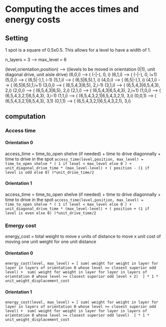 # Computing the acces times and energy costs

## Setting

1 spot is a square of 0.5x0.5. This allows for a level to have a width of 1.

n_layers = 3 --> max_level = 6

(level,orientation,position) --> ((levels to be moved in orientation 0|1), unit diagonal drive, unit aisle drive)
(6,0,i) --> ( (-|-), 0, i)
(6,1,i) --> ( (-|-), 0, i+1)
(5,0,i) --> ( (6,5|-),1, i-1)
(5,1,i) --> ( (6,5|6,5),1, i)
(4,0,i) --> ( (6,5|-),1, i)
(4,1,i) --> ( (6,5|6,5),1,i+1)
(3,0,i) --> ( (6,5,4,3|6,5), 2,i-1)
(3,1,i) --> ( (6,5,4,3|6,5,4,3), 2,i)
(2,0,i) --> ( (6,5,4,3|6,5), 2,i)
(2,1,i) --> ( (6,5,4,3|6,5,4,3), 2,i+1)
(1,0,i) --> ( (6,5,4,3,2,1|6,5,4,3), 3,i-1)
(1,1,i) --> ( (6,5,4,3,2,1|6,5,4,3,2,1), 3,i)
(0,0,1) --> ( (6,5,4,3,2,1|6,5,4,3), 3,1)
(0,1,1) --> ( (6,5,4,3,2,1|6,5,4,3,2,1), 3,i)

## computation

### Access time

#### Orientation 0

access_time = time_to_open shelve (if needed) + time to drive diagonnally + time to drive in the spot
```access_time(level,position, max_level) = time_to_open shelve * ( 1 if level < max_level else 0 ) + unit_diagonal_drive_time * (max_level-level) + ( position - (1 if level is odd else 0) )*unit_drive_time/2```

#### Orientation 1

access_time = time_to_open shelve (if needed) + time to drive diagonnally + time to drive in the spot
```access_time(level,position, max_level) = time_to_open shelve * ( 1 if level < max_level else 0 ) + unit_diagonal_drive_time * (max_level-level) + ( position + (1 if level is even else 0) )*unit_drive_time/2```

### Emergy cost

energy_cost = total weight to move  x  units of distance to move  x unit cost of moving one unit weight for one unit distance

#### Orientation 0

```energy_cost(level, max_level) = [ sum( weight for weight in layer for layer in layers of orientation 0 whose level >= closest superior odd level) +  sum( weight for weight in layer for layer in layers of orientation 0 whose level >= closest superior odd level + 2)  ] * 1 * unit_weight_displacement_cost```

#### Orientation 1

```energy_cost(level, max_level) = [ sum( weight for weight in layer for layer in layers of orientation 0 whose level >= closest superior odd level) +  sum( weight for weight in layer for layer in layers of orientation 0 whose level >= closest superior odd level)  ] * 1 * unit_weight_displacement_cost```
